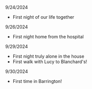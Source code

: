 9/24/2024

- First night of our life together

9/26/2024

- First night home from the hospital

9/29/2024

- First night truly alone in the house
- First walk with Lucy to Blanchard's!

9/30/2024

- First time in Barrington!
